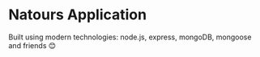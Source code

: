 # Natours Application

Built using modern technologies: node.js, express, mongoDB, mongoose and friends 😊
